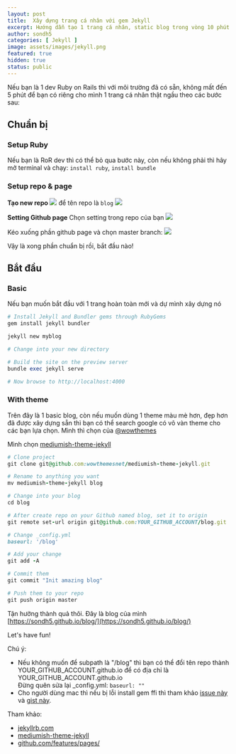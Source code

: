 ```yaml
---
layout: post
title:  Xây dựng trang cá nhân với gem Jekyll
excerpt: Hướng dẫn tạo 1 trang cá nhân, static blog trong vòng 10 phút với gem Jekyll.
author: sondh5
categories: [ Jekyll ]
image: assets/images/jekyll.png
featured: true
hidden: true
status: public
---
```


Nếu bạn là 1 dev Ruby on Rails thì với môi trường đã có sẵn, không mất đến 5 phút để bạn có riêng cho mình 1 trang cá nhân thật ngầu theo các bước sau:

## Chuẩn bị
### Setup Ruby
Nếu bạn là RoR dev thì có thể bỏ qua bước này, còn nếu không phải thì hãy mở terminal và chạy: `install ruby`, `install bundle`

### Setup repo & page
**Tạo new repo**
![](https://guides.github.com/features/pages/create-new-repo-button.png)
để tên repo là `blog`
![](https://guides.github.com/features/pages/create-new-repo-screen.png)

**Setting Github page**
Chọn setting trong repo của bạn
![](https://guides.github.com/features/pages/repo-settings.png)

Kéo xuống phần github page và chọn master branch:
![](https://guides.github.com/features/pages/launch-theme-chooser.png)

Vậy là xong phần chuẩn bị rồi, bắt đầu nào!

## Bắt đầu

### Basic
Nếu bạn muốn bắt đầu với 1 trang hoàn  toàn mới và dự mình xây dựng nó

```ruby
# Install Jekyll and Bundler gems through RubyGems
gem install jekyll bundler

jekyll new myblog

# Change into your new directory

# Build the site on the preview server
bundle exec jekyll serve

# Now browse to http://localhost:4000
```

### With theme

Trên đây là 1 basic blog, còn nếu muốn dùng 1 theme màu mè hơn, đẹp hơn đã được xây dựng sẵn thì bạn có thể search google có vô vàn theme cho các bạn lựa chọn. Mình thì chọn của [@wowthemes](https://www.wowthemes.net/jekyll-themes-templates/)

Mình chọn [mediumish-theme-jekyll](https://github.com/wowthemesnet/mediumish-theme-jekyll/)

```ruby
# Clone project
git clone git@github.com:wowthemesnet/mediumish-theme-jekyll.git

# Rename to anything you want
mv mediumish-theme-jekyll blog

# Change into your blog
cd blog

# After create repo on your Github named blog, set it to origin
git remote set-url origin git@github.com:YOUR_GITHUB_ACCOUNT/blog.git

# Change _config.yml
baseurl: '/blog'

# Add your change
git add -A

# Commit them
git commit "Init amazing blog"

# Push them to your repo
git push origin master
```

Tận hưởng thành quả thôi. Đây là blog của mình [https://sondh5.github.io/blog/](https://sondh5.github.io/blog/)

Let's have fun!

Chú ý:
- Nếu không muốn để subpath là "/blog" thì bạn có thể đổi tên repo thành YOUR_GITHUB_ACCOUNT.github.io để có địa chỉ là YOUR_GITHUB_ACCOUNT.github.io <br>
Đừng quên sửa lại _config.yml: `baseurl: ""`
- Cho người dùng mac thì nếu bị lỗi install gem ffi thì tham khảo [issue này](https://github.com/ffi/ffi/issues/651)  và [gist này](https://gist.github.com/Dreyer/0a0976f5606c0c963ab9a622f03ee26d).

Tham khảo:
- [jekyllrb.com](https://jekyllrb.com)
- [mediumish-theme-jekyll](https://github.com/wowthemesnet/mediumish-theme-jekyll)
- [github.com/features/pages/](https://guides.github.com/features/pages/)
